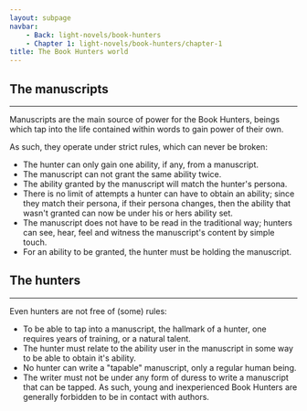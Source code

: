 ```yaml
---
layout: subpage
navbar:
    - Back: light-novels/book-hunters
    - Chapter 1: light-novels/book-hunters/chapter-1
title: The Book Hunters world
---
```


## The manuscripts ## 

---

Manuscripts are the main source of power for the Book Hunters, beings which tap into the life contained within words to 
gain power of their own.

As such, they operate under strict rules, which can never be broken:

  * The hunter can only gain one ability, if any, from a manuscript.
  * The manuscript can not grant the same ability twice.
  * The ability granted by the manuscript will match the hunter's persona.
  * There is no limit of attempts a hunter can have to obtain an ability; since they match their persona, if their
  persona changes, then the ability that wasn't granted can now be under his or hers ability set.
  * The manuscript does not have to be read in the traditional way; hunters can see, hear, feel and witness the manuscript's
  content by simple touch.
  * For an ability to be granted, the hunter must be holding the manuscript.
    
## The hunters ##

---

Even hunters are not free of (some) rules:

  * To be able to tap into a manuscript, the hallmark of a hunter, one requires years of training, or a natural talent.
  * The hunter must relate to the ability user in the manuscript in some way to be able to obtain it's ability.
  * No hunter can write a "tapable" manuscript, only a regular human being.
  * The writer must not be under any form of duress to write a manuscript that can be tapped. As such, young and inexperienced 
  Book Hunters are generally forbidden to be in contact with authors.